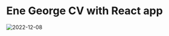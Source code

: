 # Ene George CV with React app 
![2022-12-08](https://user-images.githubusercontent.com/96048064/206496816-f667a85b-3ef8-4703-911d-bd0173274c6c.png)
